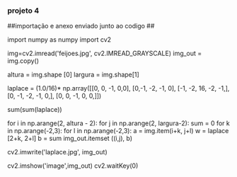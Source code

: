 
### projeto 4 ###


##importação e anexo enviado junto ao codigo ##










import numpy as numpy
import cv2

img=cv2.imread('feijoes.jpg', cv2.IMREAD_GRAYSCALE)
img_out = img.copy()

altura = img.shape [0]
largura = img.shape[1]

laplace = (1.0/16)* np.array([[0, 0, -1, 0,0], [0,-1, -2, -1, 0], [-1, -2, 16, -2, -1,], [0, -1, -2, -1, 0,], [0, 0, -1, 0, 0,]])

sum(sum(laplace))

for i in np.arange(2, altura - 2):
  for j in np.arange(2, largura-2):
    sum = 0
    for k in np.arange(-2,3):
      for l in np.arange(-2,3):
        a = img.item(i+k, j+l)
        w = laplace [2+k, 2+l]
         b = sum
         img_out.itemset ((i,j), b)

cv2.imwrite('laplace.jpg', img_out)

cv2.imshow('image',img_out)
cv2.waitKey(0)
